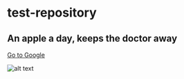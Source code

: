 # test-repository
## An apple a day, keeps the doctor away
[Go to Google](https://www.google.com)

![alt text](https://i2.wp.com/ceklog.kindel.com/wp-content/uploads/2013/02/firefox_2018-07-10_07-50-11.png?w=641&ssl=1 "Logo Title Text 1")
 
